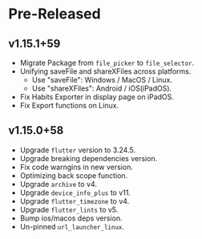 <!--
Title: Pre-Released or Released: v1.2.3+xx
-->

# Pre-Released

## v1.15.1+59

- Migrate Package from `file_picker` to `file_selector`.
- Unifying saveFile and shareXFiles across platforms.
  - Use "saveFile": Windows / MacOS / Linux.
  - Use "shareXFiles": Android / iOS(iPadOS).
- Fix Habits Exporter in display page on iPadOS.
- Fix Export functions on Linux.

## v1.15.0+58

- Upgrade `flutter` version to 3.24.5.
- Upgrade breaking dependencies version.
- Fix code warngins in new version.
- Optimizing back scope function.
- Upgrade `archive` to v4.
- Upgrade `device_info_plus` to v11.
- Upgrade `flutter_timezone` to v4.
- Upgrade `flutter_lints` to v5.
- Bump ios/macos deps version.
- Un-pinned `url_launcher_linux`.
